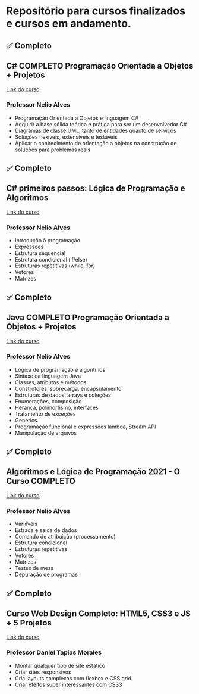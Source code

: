# Repositório para cursos finalizados e cursos em andamento.



## :white_check_mark: Completo
## C# COMPLETO Programação Orientada a Objetos + Projetos
[Link do curso](https://www.udemy.com/course/programacao-orientada-a-objetos-csharp/)
### Professor Nelio Alves

- Programação Orientada a Objetos e linguagem C#
- Adquirir a base sólida teórica e prática para ser um desenvolvedor C#
- Diagramas de classe UML, tanto de entidades quanto de serviços
- Soluções flexíveis, extensíveis e testáveis
- Aplicar o conhecimento de orientação a objetos na construção de soluções para problemas reais



## :white_check_mark: Completo
## C# primeiros passos: Lógica de Programação e Algoritmos
[Link do curso](https://www.udemy.com/course/logica-de-programacao-csharp/)
### Professor Nelio Alves

- Introdução à programação
- Expressões
- Estrutura sequencial
- Estrutura condicional (if/else)
- Estruturas repetitivas (while, for)
- Vetores
- Matrizes



## :white_check_mark: Completo
## Java COMPLETO Programação Orientada a Objetos + Projetos
[Link do curso](https://www.udemy.com/course/java-curso-completo/)
### Professor Nelio Alves

- Lógica de programação e algoritmos
- Sintaxe da linguagem Java
- Classes, atributos e métodos
- Construtores, sobrecarga, encapsulamento
- Estruturas de dados: arrays e coleções
- Enumerações, composição
- Herança, polimorfismo, interfaces
- Tratamento de exceções
- Generics
- Programação funcional e expressões lambda, Stream API
- Manipulação de arquivos



## :white_check_mark: Completo
## Algoritmos e Lógica de Programação 2021 - O Curso COMPLETO
[Link do curso](https://www.udemy.com/course/curso-algoritmos-logica-de-programacao/)
### Professor Nelio Alves

- Variáveis
- Estrada e saída de dados
- Comando de atribuição (processamento)
- Estrutura condicional
- Estruturas repetitivas
- Vetores
- Matrizes
- Testes de mesa
- Depuração de programas



## :white_check_mark: Completo
## Curso Web Design Completo: HTML5, CSS3 e JS + 5 Projetos
[Link do curso](https://www.udemy.com/course/curso-web-design-fundamentos-aprenda-html-css-e-javascript/)
### Professor Daniel Tapias Morales

- Montar qualquer tipo de site estático
- Criar sites responsivos
- Cria layouts complexos com flexbox e CSS grid
- Criar efeitos super interessantes com CSS3


